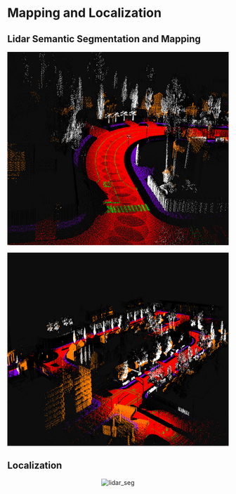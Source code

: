 # Mapping and Localization


## Lidar Semantic Segmentation and Mapping

<p align="center"><img src="../images/3.png" alt="lidar_seg" width="700" height="440"/></p>

<p align="center"><img src="../images/1.png" alt="lidar_seg" width="700" height="440"/></p>

## Localization 

<p align="center"><img src="../images/localization.gif" alt="lidar_seg"/></p>



